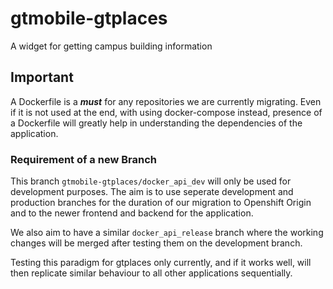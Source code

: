 # gtmobile-gtplaces
A widget for getting campus building information

## Important
A Dockerfile is a **_must_** for any repositories we are currently migrating. Even if it is not used at the end, with using docker-compose instead, presence of a Dockerfile will greatly help in understanding the dependencies of the application.


### Requirement of a new Branch
This branch ```gtmobile-gtplaces/docker_api_dev``` will only be used for development purposes. 
The aim is to use seperate development and production branches for the duration of our migration to Openshift Origin and to the newer frontend and backend for the application. 

We also aim to have a similar ```docker_api_release``` branch where the working changes will be merged after testing them on the development branch.

Testing this paradigm for gtplaces only currently, and if it works well, will then replicate similar behaviour to all other applications sequentially.
